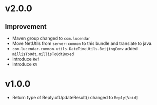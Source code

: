 # v2.0.0
## Improvement
- Maven group changed to `com.lucendar`
- Move NetUtils from `server-common` to this bundle and translate to java.
- `com.lucendar.common.utils.DateTimeUtils.BeijingConv` added `millisToOdt`, `millisToOdtBoxed`
- Introduce `Ref`
- Introduce `KV`

# v1.0.0
- Return type of Reply.ofUpdateResult() changed to `Reply[Void]` 
